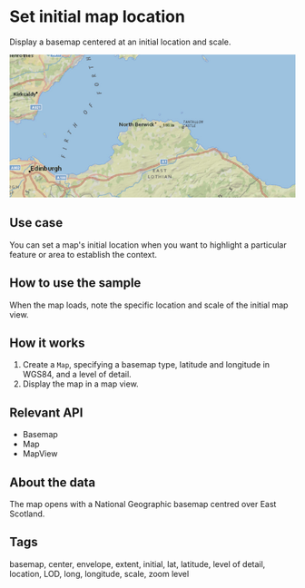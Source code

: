 # Set initial map location

Display a basemap centered at an initial location and scale.

![](SetInitialMapLocation.png)

## Use case

You can set a map's initial location when you want to highlight a particular feature or area to establish the context.

## How to use the sample

When the map loads, note the specific location and scale of the initial map view.

## How it works

1. Create a `Map`, specifying a basemap type, latitude and longitude in WGS84, and a level of detail.
2. Display the map in a map view.

## Relevant API

* Basemap
* Map
* MapView

## About the data

The map opens with a National Geographic basemap centred over East Scotland.

## Tags

basemap, center, envelope, extent, initial, lat, latitude, level of detail, location, LOD, long, longitude, scale, zoom level
